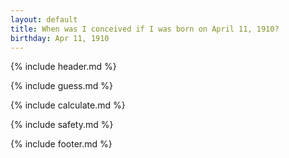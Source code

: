 ```yaml
---
layout: default
title: When was I conceived if I was born on April 11, 1910?
birthday: Apr 11, 1910
---
```


{% include header.md %}

{% include guess.md %}

{% include calculate.md %}

{% include safety.md %}

{% include footer.md %}



